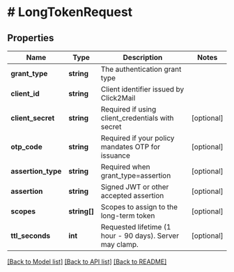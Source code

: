 # # LongTokenRequest

## Properties

Name | Type | Description | Notes
------------ | ------------- | ------------- | -------------
**grant_type** | **string** | The authentication grant type |
**client_id** | **string** | Client identifier issued by Click2Mail |
**client_secret** | **string** | Required if using client_credentials with secret | [optional]
**otp_code** | **string** | Required if your policy mandates OTP for issuance | [optional]
**assertion_type** | **string** | Required when grant_type&#x3D;assertion | [optional]
**assertion** | **string** | Signed JWT or other accepted assertion | [optional]
**scopes** | **string[]** | Scopes to assign to the long-term token | [optional]
**ttl_seconds** | **int** | Requested lifetime (1 hour - 90 days). Server may clamp. | [optional]

[[Back to Model list]](../../README.md#models) [[Back to API list]](../../README.md#endpoints) [[Back to README]](../../README.md)
